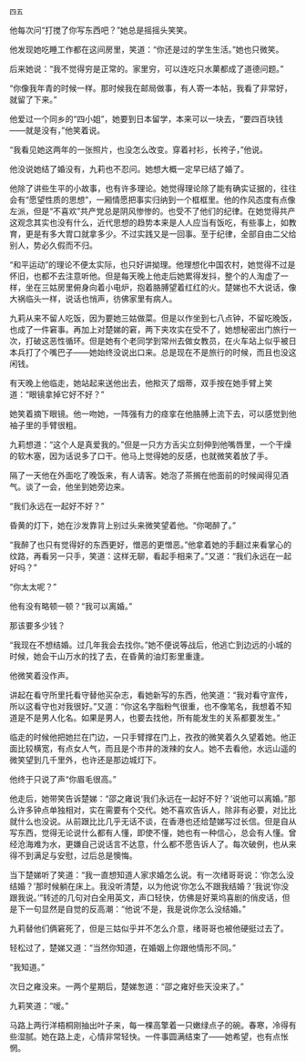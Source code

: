     四五 

   他每次问“打搅了你写东西吧？”她总是摇摇头笑笑。

   他发现她吃睡工作都在这间房里，笑道：“你还是过的学生生活。”她也只微笑。

   后来她说：“我不觉得穷是正常的。家里穷，可以连吃只水菓都成了道德问题。”

   “你像我年青的时候一样。那时候我在邮局做事，有人寄一本帖，我看了非常好，就留了下来。”

   他爱过一个同乡的“四小姐”，她要到日本留学，本来可以一块去，“要四百块钱——就是没有，”他笑着说。

   “我看见她这两年的一张照片，也没怎么改变。穿着衬衫，长袴子，”他说。

   他没说她结了婚没有，九莉也不忍问。她想大概一定早已结了婚了。

   他除了讲些生平的小故事，也有许多理论。她觉得理论除了能有确实证据的，往往会有“愿望性质的思想”，一厢情愿把事实归纳到一个框框里。他的作风态度有点像左派，但是“不喜欢”共产党总是阴风惨惨的。也受不了他们的纪律。在她觉得共产这观念其实也没有什么，近代思想的趋势本来是人人应当有饭吃，有些事上，如教育，更是有多大胃口就拿多少。不过实践又是一回事。至于纪律，全部自由二父给别人，势必久假而不归。

   “和平运动”的理论不便太实际，也只好讲拗理。他理想化中国农村，她觉得不过是怀旧，也都不去注意听他。但是每天晚上他走后她累得发抖，整个的人淘虚了一样，坐在三姑房里俯身向着小电炉，抱着胳膊望着红红的火。楚娣也不大说话，像大祸临头一样，说话也悄声，彷佛家里有病人。

   九莉从来不留人吃饭，因为要她三姑做菜。但是以作坐到七八点钟，不留吃晚饭，也成了一件窘事。再加上对楚娣的窘，两下夹攻实在受不了，她想秘密出门旅行一次，打破这恶性循环。但是她有个老同学到常州去做女教员，在火车站上似乎被日本兵打了个嘴巴子——她始终没说出口来。总是现在不是旅行的时候，而且也没这闲钱。

   有天晚上他临走，她站起来送他出去，他揿灭了烟蒂，双手按在她手臂上笑道：“眼镜拿掉它好不好？”

   她笑着摘下眼镜。他一吻她，一阵强有力的痉挛在他胳膊上流下去，可以感觉到他袖子里的手臂很粗。

   九莉想道：“这个人是真爱我的。”但是一只方方舌尖立刻伸到他嘴唇里，一个干燥的软木塞，因为话说多了口干。他马上觉得她的反感，也就微笑着放了手。

   隔了一天他在外面吃了晚饭来，有人请客。她泡了茶搁在他面前的时候闻得见酒气。谈了一会，他坐到她旁边来。

   “我们永远在一起好不好？”

   昏黄的灯下，她在沙发靠背上别过头来微笑望着他。“你喝醉了。”

   “我醉了也只有觉得好的东西更好，憎恶的更憎恶。”他拿着她的手翻过来看掌心的纹路，再看另一只手，笑道：这样无聊，看起手相来了。”又道：“我们永远在一起好吗？”

   “你太太呢？”

   他有没有略顿一顿？“我可以离婚。”

   那该要多少钱？

   “我现在不想结婚。过几年我会去找你。”她不便说等战后，他逃亡到边远的小城的时候，她会干山万水的找了去，在昏黄的油灯影里重逢。

   他微笑着没作声。

   讲起在看守所里托看守替他买杂志，看她新写的东西，他笑道：“我对看守宣传，所以这看守也对我很好。”又道：“你这名字脂粉气很重，也不像笔名，我想着不知道是不是男人化名。如果是男人，也要去找他，所有能发生的关系都要发生。”

   临走的时候他把她拦在门边，一只手臂撑在门上，孜孜的微笑着久久望着她。他正面比较横宽，有点女人气，而且是个市井的泼辣的女人。她不去看他，水远山遥的微笑望到几千里外，也许还是那边城灯下。

   他终于只说了声“你眉毛很高。”

   他走后，她带笑告诉楚娣：“邵之雍说‘我们永远在一起好不好？’说他可以离婚。”那么许多钟点单独相对，实在需要有个交代。她不喜欢告诉人，除非有必要，对比比就什么也没说。从前跟比比几乎无话不谈，在香港也还给楚娣写过长信。但是自从写东西，觉得无论说什么都有人懂，即使不懂，她也有一种信心，总会有人懂。曾经沧海难为水，更嫌自己说话言不达意，什么都不愿告诉人了。每次破例，也从来得不到满足与安慰，过后总是懊悔。

   当下楚娣听了笑道：“我一直想知道人家求婚怎么说。有一次绪哥哥说：‘你怎么没结婚？’那时候躺在床上。我没听清楚，以为他说‘你怎么不跟我结婚？’我说‘你没跟我说。’”转述的几句对白全用英文，声口轻快，仿佛是好莱坞喜剧的俏皮话，但是下一句显然是自觉的反高潮：“他说‘不是，我是说你怎么没结婚。”

   九莉替他们俩窘死了，但是三姑似乎并不怎么介意，绪哥哥也被他硬挺过去了。

   轻松过了，楚娣又道：“当然你知道，在婚姻上你跟他情形不同。”

   “我知道。”

   次日之雍没来。一两个星期后，楚娣怱道：“邵之雍好些天没来了。”

   九莉笑道：“嗳。”

   马路上两行洋梧桐刚抽出叶子来，每一棵高擎着一只嫩绿点子的碗。春寒，冷得有些湿腻。她在路上走，心情非常轻快。一件事圆满结束了——她希望，也有点怅惘。


